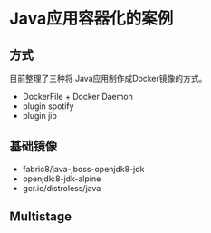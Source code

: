 # Java应用容器化的案例
## 方式

目前整理了三种将 Java应用制作成Docker镜像的方式。

* DockerFile + Docker Daemon
* plugin spotify
* plugin jib

## 基础镜像
* fabric8/java-jboss-openjdk8-jdk
* openjdk:8-jdk-alpine
* gcr.io/distroless/java

## Multistage